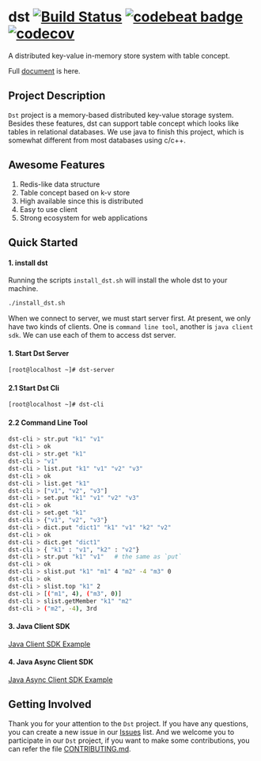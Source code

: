 
# dst [![Build Status](https://travis-ci.com/dst-project/dst.svg?branch=master)](https://travis-ci.com/dst-project/dst) [![codebeat badge](https://codebeat.co/badges/4d3ca0ed-06a6-4f43-b866-2b663e65e0f4)](https://codebeat.co/projects/github-com-dst-project-dst-master) [![codecov](https://codecov.io/gh/dst-project/dst/branch/master/graph/badge.svg)](https://codecov.io/gh/dst-project/dst)
A distributed key-value in-memory store system with table concept.

Full [document](https://docs.dst-pro.com) is here.

## Project Description
`Dst` project is a memory-based distributed key-value storage system. Besides these features, dst can support table concept which looks like tables in relational databases. We use java to finish this project, which is somewhat different from most databases using c/c++.

## Awesome Features
1. Redis-like data structure
2. Table concept based on k-v store
3. High available since this is distributed
4. Easy to use client
5. Strong ecosystem for web applications

## Quick Started
#### 1. install dst
Running the scripts `install_dst.sh` will install the whole dst to your machine.
```bash
./install_dst.sh
```

When we connect to server, we must start server first. At present, we only have two kinds of clients. One is `command line tool`, another is `java client sdk`.
We can use each of them to access dst server.
#### 1. Start Dst Server
```bash
[root@localhost ~]# dst-server
```

#### 2.1 Start Dst Cli
```bash
[root@localhost ~]# dst-cli
```

#### 2.2 Command Line Tool
```bash
dst-cli > str.put "k1" "v1"
dst-cli > ok
dst-cli > str.get "k1" 
dst-cli > "v1"
dst-cli > list.put "k1" "v1" "v2" "v3"
dst-cli > ok
dst-cli > list.get "k1"
dst-cli > ["v1", "v2", "v3"]
dst-cli > set.put "k1" "v1" "v2" "v3"
dst-cli > ok
dst-cli > set.get "k1"
dst-cli > {"v1", "v2", "v3"}
dst-cli > dict.put "dict1" "k1" "v1" "k2" "v2"
dst-cli > ok
dst-cli > dict.get "dict1"
dst-cli > { "k1" : "v1", "k2" : "v2"}
dst-cli > str.put "k1" "v1"   # the same as `put`
dst-cli > ok 
dst-cli > slist.put "k1" "m1" 4 "m2" -4 "m3" 0
dst-cli > ok
dst-cli > slist.top "k1" 2
dst-cli > [("m1", 4), ("m3", 0)]
dst-cli > slist.getMember "k1" "m2"
dst-cli > ("m2", -4), 3rd
```

#### 3. Java Client SDK
[Java Client SDK Example](https://github.com/dst-project/dst/blob/master/client/src/main/java/com/distkv/dst/client/example/DstUsageExample.java)

#### 4. Java Async Client SDK
[Java Async Client SDK Example](https://github.com/dst-project/dst/blob/master/client/src/main/java/com/distkv/dst/asyncclient/example/DstAsyncUsageExample.java)

## Getting Involved
Thank you for your attention to the `Dst` project. If you have any questions, you can create a new issue in our [Issues](https://github.com/dst-project/dst/issues) list.
And we welcome you to participate in our `Dst` project, if you want to make some contributions, you can refer the file [CONTRIBUTING.md](https://github.com/dst-project/dst/blob/master/CONTRIBUTING.md).

